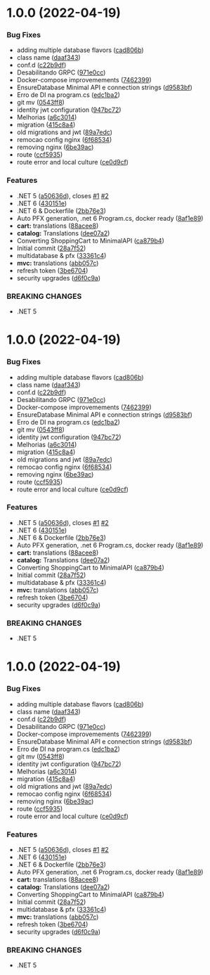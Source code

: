 # 1.0.0 (2022-04-19)


### Bug Fixes

* adding multiple database flavors ([cad806b](https://github.com/desenvolvedor-io/dev-store/commit/cad806b82fa7689e87a7f00dea3719a7df2620f2))
* class name ([daaf343](https://github.com/desenvolvedor-io/dev-store/commit/daaf3435b6a17513743d9fcfad87c54e4919b4a3))
* conf.d ([c22b9df](https://github.com/desenvolvedor-io/dev-store/commit/c22b9df74978be9cce8f4b01b7a7de783e4a0ed9))
* Desabilitando GRPC ([971e0cc](https://github.com/desenvolvedor-io/dev-store/commit/971e0cc412cf66507cdd8502fdbe9ee03d197aa1))
* Docker-compose improvemements ([7462399](https://github.com/desenvolvedor-io/dev-store/commit/74623992d0291ccbf57f6ec74cded376cf5ff92f))
* EnsureDatabase Minimal API e connection strings ([d9583bf](https://github.com/desenvolvedor-io/dev-store/commit/d9583bfb07de7672c4ca4cfbef6116257d6ba094))
* Erro de DI na program.cs ([edc1ba2](https://github.com/desenvolvedor-io/dev-store/commit/edc1ba221c0c1e4f45401f32b9535083be9651db))
* git mv ([0543ff8](https://github.com/desenvolvedor-io/dev-store/commit/0543ff8e8961ca648f4ac1f313c86ba2492a4faa))
* identity jwt configuration ([947bc72](https://github.com/desenvolvedor-io/dev-store/commit/947bc72ff42802d17f191d940ef9d3ace359131d))
* Melhorias ([a6c3014](https://github.com/desenvolvedor-io/dev-store/commit/a6c3014dd927873064a3bee5835dc63c3b7fcb5a))
* migration ([415c8a4](https://github.com/desenvolvedor-io/dev-store/commit/415c8a4a909b8eddcfeb8f6f5138876a7114d4bb))
* old migrations and jwt ([89a7edc](https://github.com/desenvolvedor-io/dev-store/commit/89a7edc6606516aa813f5bd71b6c434ca040116e))
* remocao config nginx ([6f68534](https://github.com/desenvolvedor-io/dev-store/commit/6f68534a5f5ae3d35863a55b4be6ac4c257feea8))
* removing  nginx ([6be39ac](https://github.com/desenvolvedor-io/dev-store/commit/6be39ace27e7fa8c2744d21d5f5693a959b4b13d))
* route ([ccf5935](https://github.com/desenvolvedor-io/dev-store/commit/ccf5935215eaed35b4386c96858d5b5add51ccd5))
* route error and local culture ([ce0d9cf](https://github.com/desenvolvedor-io/dev-store/commit/ce0d9cf13dcfe41c3484022fea994986e665354a))


### Features

* .NET 5 ([a50636d](https://github.com/desenvolvedor-io/dev-store/commit/a50636d25e2fcdd55ee82abd198633c17b24888d)), closes [#1](https://github.com/desenvolvedor-io/dev-store/issues/1) [#2](https://github.com/desenvolvedor-io/dev-store/issues/2)
* .NET 6 ([430151e](https://github.com/desenvolvedor-io/dev-store/commit/430151e2d7323f4505b426e38f169f52fb947623))
* .NET 6 & Dockerfile ([2bb76e3](https://github.com/desenvolvedor-io/dev-store/commit/2bb76e39b7c04e6b5618f79c733f067c5a68567a))
* Auto PFX generation, .net 6 Program.cs, docker ready ([8af1e89](https://github.com/desenvolvedor-io/dev-store/commit/8af1e89d7dabb984ffe95a8d1938886d193ea57f))
* **cart:** translations ([88acee8](https://github.com/desenvolvedor-io/dev-store/commit/88acee80e1fd8ba27083b09da269961ea1601fc3))
* **catalog:** Translations ([dee07a2](https://github.com/desenvolvedor-io/dev-store/commit/dee07a2b0b639cd238296d5b5122978803ddfd7b))
* Converting ShoppingCart to MinimalAPI ([ca879b4](https://github.com/desenvolvedor-io/dev-store/commit/ca879b4cf6b2947056f06c99856881a96dc6bcd2))
* Initial commit ([28a7f52](https://github.com/desenvolvedor-io/dev-store/commit/28a7f528ceb1b309fb22eeeb565e22d71c7c1ce6))
* multidatabase & pfx ([33361c4](https://github.com/desenvolvedor-io/dev-store/commit/33361c4fcf02dc3b6a85bcc7e07e403b9edfbb30))
* **mvc:** translations ([abb057c](https://github.com/desenvolvedor-io/dev-store/commit/abb057c466f702227cc1bbc322dc53d95182579b))
* refresh token ([3be6704](https://github.com/desenvolvedor-io/dev-store/commit/3be6704e426c779d0b4f5b284e76b7644ff30ba1))
* security upgrades ([d6f0c9a](https://github.com/desenvolvedor-io/dev-store/commit/d6f0c9a3fa876a32e647bd445e467d25ca083b84))


### BREAKING CHANGES

* .NET 5

# 1.0.0 (2022-04-19)


### Bug Fixes

* adding multiple database flavors ([cad806b](https://github.com/desenvolvedor-io/dev-store/commit/cad806b82fa7689e87a7f00dea3719a7df2620f2))
* class name ([daaf343](https://github.com/desenvolvedor-io/dev-store/commit/daaf3435b6a17513743d9fcfad87c54e4919b4a3))
* conf.d ([c22b9df](https://github.com/desenvolvedor-io/dev-store/commit/c22b9df74978be9cce8f4b01b7a7de783e4a0ed9))
* Desabilitando GRPC ([971e0cc](https://github.com/desenvolvedor-io/dev-store/commit/971e0cc412cf66507cdd8502fdbe9ee03d197aa1))
* Docker-compose improvemements ([7462399](https://github.com/desenvolvedor-io/dev-store/commit/74623992d0291ccbf57f6ec74cded376cf5ff92f))
* EnsureDatabase Minimal API e connection strings ([d9583bf](https://github.com/desenvolvedor-io/dev-store/commit/d9583bfb07de7672c4ca4cfbef6116257d6ba094))
* Erro de DI na program.cs ([edc1ba2](https://github.com/desenvolvedor-io/dev-store/commit/edc1ba221c0c1e4f45401f32b9535083be9651db))
* git mv ([0543ff8](https://github.com/desenvolvedor-io/dev-store/commit/0543ff8e8961ca648f4ac1f313c86ba2492a4faa))
* identity jwt configuration ([947bc72](https://github.com/desenvolvedor-io/dev-store/commit/947bc72ff42802d17f191d940ef9d3ace359131d))
* Melhorias ([a6c3014](https://github.com/desenvolvedor-io/dev-store/commit/a6c3014dd927873064a3bee5835dc63c3b7fcb5a))
* migration ([415c8a4](https://github.com/desenvolvedor-io/dev-store/commit/415c8a4a909b8eddcfeb8f6f5138876a7114d4bb))
* old migrations and jwt ([89a7edc](https://github.com/desenvolvedor-io/dev-store/commit/89a7edc6606516aa813f5bd71b6c434ca040116e))
* remocao config nginx ([6f68534](https://github.com/desenvolvedor-io/dev-store/commit/6f68534a5f5ae3d35863a55b4be6ac4c257feea8))
* removing  nginx ([6be39ac](https://github.com/desenvolvedor-io/dev-store/commit/6be39ace27e7fa8c2744d21d5f5693a959b4b13d))
* route ([ccf5935](https://github.com/desenvolvedor-io/dev-store/commit/ccf5935215eaed35b4386c96858d5b5add51ccd5))
* route error and local culture ([ce0d9cf](https://github.com/desenvolvedor-io/dev-store/commit/ce0d9cf13dcfe41c3484022fea994986e665354a))


### Features

* .NET 5 ([a50636d](https://github.com/desenvolvedor-io/dev-store/commit/a50636d25e2fcdd55ee82abd198633c17b24888d)), closes [#1](https://github.com/desenvolvedor-io/dev-store/issues/1) [#2](https://github.com/desenvolvedor-io/dev-store/issues/2)
* .NET 6 ([430151e](https://github.com/desenvolvedor-io/dev-store/commit/430151e2d7323f4505b426e38f169f52fb947623))
* .NET 6 & Dockerfile ([2bb76e3](https://github.com/desenvolvedor-io/dev-store/commit/2bb76e39b7c04e6b5618f79c733f067c5a68567a))
* Auto PFX generation, .net 6 Program.cs, docker ready ([8af1e89](https://github.com/desenvolvedor-io/dev-store/commit/8af1e89d7dabb984ffe95a8d1938886d193ea57f))
* **cart:** translations ([88acee8](https://github.com/desenvolvedor-io/dev-store/commit/88acee80e1fd8ba27083b09da269961ea1601fc3))
* **catalog:** Translations ([dee07a2](https://github.com/desenvolvedor-io/dev-store/commit/dee07a2b0b639cd238296d5b5122978803ddfd7b))
* Converting ShoppingCart to MinimalAPI ([ca879b4](https://github.com/desenvolvedor-io/dev-store/commit/ca879b4cf6b2947056f06c99856881a96dc6bcd2))
* Initial commit ([28a7f52](https://github.com/desenvolvedor-io/dev-store/commit/28a7f528ceb1b309fb22eeeb565e22d71c7c1ce6))
* multidatabase & pfx ([33361c4](https://github.com/desenvolvedor-io/dev-store/commit/33361c4fcf02dc3b6a85bcc7e07e403b9edfbb30))
* **mvc:** translations ([abb057c](https://github.com/desenvolvedor-io/dev-store/commit/abb057c466f702227cc1bbc322dc53d95182579b))
* refresh token ([3be6704](https://github.com/desenvolvedor-io/dev-store/commit/3be6704e426c779d0b4f5b284e76b7644ff30ba1))
* security upgrades ([d6f0c9a](https://github.com/desenvolvedor-io/dev-store/commit/d6f0c9a3fa876a32e647bd445e467d25ca083b84))


### BREAKING CHANGES

* .NET 5

# 1.0.0 (2022-04-19)


### Bug Fixes

* adding multiple database flavors ([cad806b](https://github.com/desenvolvedor-io/dev-store/commit/cad806b82fa7689e87a7f00dea3719a7df2620f2))
* class name ([daaf343](https://github.com/desenvolvedor-io/dev-store/commit/daaf3435b6a17513743d9fcfad87c54e4919b4a3))
* conf.d ([c22b9df](https://github.com/desenvolvedor-io/dev-store/commit/c22b9df74978be9cce8f4b01b7a7de783e4a0ed9))
* Desabilitando GRPC ([971e0cc](https://github.com/desenvolvedor-io/dev-store/commit/971e0cc412cf66507cdd8502fdbe9ee03d197aa1))
* Docker-compose improvemements ([7462399](https://github.com/desenvolvedor-io/dev-store/commit/74623992d0291ccbf57f6ec74cded376cf5ff92f))
* EnsureDatabase Minimal API e connection strings ([d9583bf](https://github.com/desenvolvedor-io/dev-store/commit/d9583bfb07de7672c4ca4cfbef6116257d6ba094))
* Erro de DI na program.cs ([edc1ba2](https://github.com/desenvolvedor-io/dev-store/commit/edc1ba221c0c1e4f45401f32b9535083be9651db))
* git mv ([0543ff8](https://github.com/desenvolvedor-io/dev-store/commit/0543ff8e8961ca648f4ac1f313c86ba2492a4faa))
* identity jwt configuration ([947bc72](https://github.com/desenvolvedor-io/dev-store/commit/947bc72ff42802d17f191d940ef9d3ace359131d))
* Melhorias ([a6c3014](https://github.com/desenvolvedor-io/dev-store/commit/a6c3014dd927873064a3bee5835dc63c3b7fcb5a))
* migration ([415c8a4](https://github.com/desenvolvedor-io/dev-store/commit/415c8a4a909b8eddcfeb8f6f5138876a7114d4bb))
* old migrations and jwt ([89a7edc](https://github.com/desenvolvedor-io/dev-store/commit/89a7edc6606516aa813f5bd71b6c434ca040116e))
* remocao config nginx ([6f68534](https://github.com/desenvolvedor-io/dev-store/commit/6f68534a5f5ae3d35863a55b4be6ac4c257feea8))
* removing  nginx ([6be39ac](https://github.com/desenvolvedor-io/dev-store/commit/6be39ace27e7fa8c2744d21d5f5693a959b4b13d))
* route ([ccf5935](https://github.com/desenvolvedor-io/dev-store/commit/ccf5935215eaed35b4386c96858d5b5add51ccd5))
* route error and local culture ([ce0d9cf](https://github.com/desenvolvedor-io/dev-store/commit/ce0d9cf13dcfe41c3484022fea994986e665354a))


### Features

* .NET 5 ([a50636d](https://github.com/desenvolvedor-io/dev-store/commit/a50636d25e2fcdd55ee82abd198633c17b24888d)), closes [#1](https://github.com/desenvolvedor-io/dev-store/issues/1) [#2](https://github.com/desenvolvedor-io/dev-store/issues/2)
* .NET 6 ([430151e](https://github.com/desenvolvedor-io/dev-store/commit/430151e2d7323f4505b426e38f169f52fb947623))
* .NET 6 & Dockerfile ([2bb76e3](https://github.com/desenvolvedor-io/dev-store/commit/2bb76e39b7c04e6b5618f79c733f067c5a68567a))
* Auto PFX generation, .net 6 Program.cs, docker ready ([8af1e89](https://github.com/desenvolvedor-io/dev-store/commit/8af1e89d7dabb984ffe95a8d1938886d193ea57f))
* **cart:** translations ([88acee8](https://github.com/desenvolvedor-io/dev-store/commit/88acee80e1fd8ba27083b09da269961ea1601fc3))
* **catalog:** Translations ([dee07a2](https://github.com/desenvolvedor-io/dev-store/commit/dee07a2b0b639cd238296d5b5122978803ddfd7b))
* Converting ShoppingCart to MinimalAPI ([ca879b4](https://github.com/desenvolvedor-io/dev-store/commit/ca879b4cf6b2947056f06c99856881a96dc6bcd2))
* Initial commit ([28a7f52](https://github.com/desenvolvedor-io/dev-store/commit/28a7f528ceb1b309fb22eeeb565e22d71c7c1ce6))
* multidatabase & pfx ([33361c4](https://github.com/desenvolvedor-io/dev-store/commit/33361c4fcf02dc3b6a85bcc7e07e403b9edfbb30))
* **mvc:** translations ([abb057c](https://github.com/desenvolvedor-io/dev-store/commit/abb057c466f702227cc1bbc322dc53d95182579b))
* refresh token ([3be6704](https://github.com/desenvolvedor-io/dev-store/commit/3be6704e426c779d0b4f5b284e76b7644ff30ba1))
* security upgrades ([d6f0c9a](https://github.com/desenvolvedor-io/dev-store/commit/d6f0c9a3fa876a32e647bd445e467d25ca083b84))


### BREAKING CHANGES

* .NET 5

